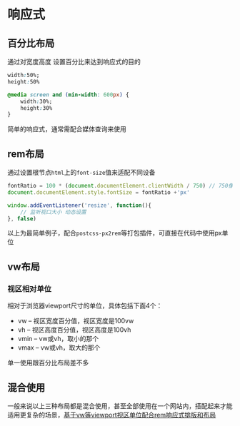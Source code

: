# 响应式

## 百分比布局
通过对宽度高度 设置百分比来达到响应式的目的
``` css
width:50%;
height:50%

@media screen and (min-width: 600px) {
    width:30%;
    height:30%
}
```
简单的响应式，通常需配合媒体查询来使用

## rem布局
通过设置根节点`html`上的`font-size`值来适配不同设备
``` js
fontRatio = 100 * (document.documentElement.clientWidth / 750) // 750像素设计稿为例 1rem为100px
document.documentElement.style.fontSize = fontRatio +'px'

window.addEventListener('resize', function(){
    // 监听视口大小 动态设置
}, false)
```
以上为最简单例子，配合`postcss-px2rem`等打包插件，可直接在代码中使用px单位

## vw布局

### 视区相对单位
相对于浏览器viewport尺寸的单位，具体包括下面4个：

- vw – 视区宽度百分值，视区宽度是100vw
- vh – 视区高度百分值，视区高度是100vh
- vmin – vw或vh，取小的那个
- vmax – vw或vh，取大的那个

单一使用跟百分比布局差不多

## 混合使用

一般来说以上三种布局都是混合使用，甚至全部使用在一个网站内，搭配起来才能适用更复杂的场景，[基于vw等viewport视区单位配合rem响应式排版和布局](https://www.zhangxinxu.com/wordpress/2016/08/vw-viewport-responsive-layout-typography/)